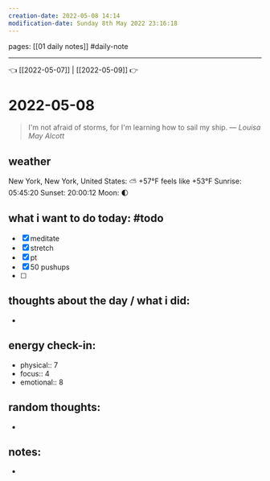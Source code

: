 ```yaml
---
creation-date: 2022-05-08 14:14 
modification-date: Sunday 8th May 2022 23:16:18 
---
```

pages: [[01 daily notes]] 
#daily-note
___

👈 [[2022-05-07]] | [[2022-05-09]] 👉 

# 2022-05-08 
> I'm not afraid of storms, for I'm learning how to sail my ship.
> — <cite>Louisa May Alcott</cite>


## weather
New York, New York, United States: ⛅️  +57°F feels like +53°F
Sunrise: 05:45:20
Sunset:  20:00:12
Moon:    🌓

## what i want to do today: #todo
- [x] meditate
- [x] stretch 
- [x] pt
- [x] 50 pushups
- [ ] 



## thoughts about the day / what i did:
- 

## energy check-in:
- physical:: 7
- focus:: 4
- emotional:: 8

## random thoughts:
- 

## notes:
- 


